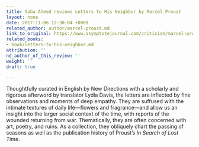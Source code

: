 ```yaml
---
title: Saba Ahmed reviews Letters to His Neighbor by Marcel Proust
layout: none
date: 2017-11-06 12:30:04 +0000
related_author: author/marcel-proust.md
link_to_original: https://www.asymptotejournal.com/criticism/marcel-proust-letters-to-his-neighbor/
related_books:
- book/letters-to-his-neighbor.md
attribution: ''
nd_author_of_this_review: ''
weight: ''
draft: true

---
```

Thoughtfully curated in English by New Directions with a scholarly and rigorous afterword by translator Lydia Davis, the letters are inflected by fine observations and moments of deep empathy. They are suffused with the intimate textures of daily life—flowers and fragrance—and allow us an insight into the larger social context of the time, with reports of the wounded returning from war. Thematically, they are often concerned with art, poetry, and ruins. As a collection, they obliquely chart the passing of seasons as well as the publication history of Proust’s _In Search of Lost Time_.